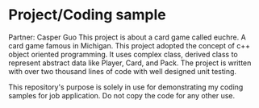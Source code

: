 # Project/Coding sample
Partner: Casper Guo
This project is about a card game called euchre. A card game famous in Michigan. This project adopted the concept of c++ object oriented programming. It uses complex class, derived class to represent abstract data like Player, Card, and Pack. The project is written with over two thousand lines of code with well designed unit testing. 

This repository's purpose is solely in use for demonstrating my coding samples for job application. Do not copy the code for any other use. 
